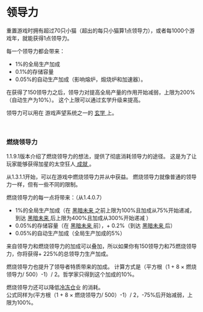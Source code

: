 # 领导力

<p>
          重置游戏时拥有超过70只小猫（超出的每只小猫算1点领导力），或者每1000个游戏年，就能获得1点领导力。
    </p>
    <p>
          每一个领导力都会带来：
    </p>
    <ul>
      <li>
            1%的全局生产加成
      </li>
      <li>
            0.1%的存储容量
      </li>
      <li>
            0.05%的自动生产加成（影响熔炉，煅烧炉和加速器）。
      </li>
    </ul>
    <p>
          在获得了150领导力之后，领导力对提高全局产量的作用开始减弱，上限为200%（自动生产为10%）。
          这个上限可以通过玄学升级来提高。
    </p>
    <p>
          领导力可以用在
          游戏声望系统之一的
      <a href="#Metaphysics">
            玄学
      </a>
          上。
    </p>
    <p>
      <br style="clear:both">
    </p>

### 燃烧领导力
<p>
          1.1.9.1版本介绍了燃烧领导力的想法，提供了彻底消耗领导力的途径。
          这是为了让玩家能够获得加星的太空狂人<a href="#Achievements">
            成就
      </a>。
    </p>
    <p>
          从1.3.1.1开始，可以在游戏中燃烧领导力并从中获益。
          燃烧领导力就像普通的领导力一样，但有一些不同的限制。
    </p>
    <p>
          燃烧领导力的每一点将带来：（从1.4.0.7）
    </p>
    <ul>
      <li>
            1%的全局生产加成（在
        <a href="?file=005-名词解释/02-黑暗未来">
              黑暗未来
        </a>
            之前上限为100%且加成从75%开始递减，到达
        <a href="?file=005-名词解释/02-黑暗未来">
              黑暗未来
        </a>
            后上限为400%且加成从300%开始递减
            ）
      </li>
      <li>
            0.05%的存储容量（在
        <a href="?file=005-名词解释/02-黑暗未来">
              黑暗未来
        </a>
            前），+ 0.2%（到达
	<a href="?file=005-名词解释/02-黑暗未来">
              黑暗未来
        </a>
	后）
      </li>
      <li>
            0.05%的自动生产加成（全局生产加成的5%）
      </li>
    </ul>
    <p>
          来自领导力和燃烧领导力的加成可以叠加，所以如果你有150领导力和75燃烧领导力，你将获得+ 225%的总领导力生产加成。
    </p>
    <p>
          燃烧领导力也提升了领导者特质带来的加成。
          计算方式是（平方根（1 + 8 × 燃烧领导力/ 500）-1）/ 2。哲学家只得到这个加成的10%。
    </p>
        <p>
          燃烧领导力还可以降低<a href="?file=001-猫咪百科/08-时间#冷冻仓">冷冻仓</a>业 的消耗。<br>
          公式同样为(平方根（1 + 8 × 燃烧领导力/ 500）-1）/ 2，-75%后开始减弱，上限为100%。
    </p>
